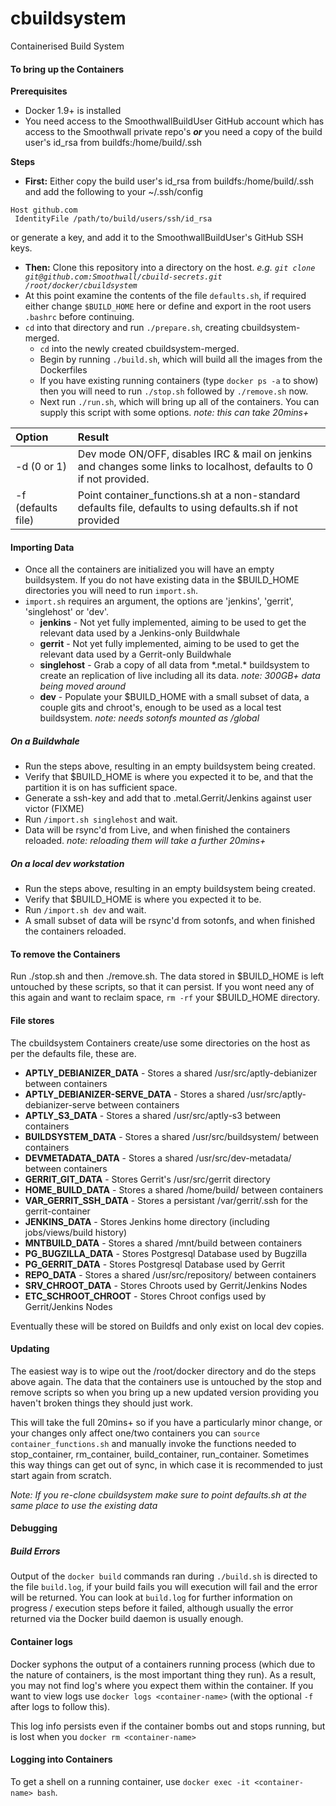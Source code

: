 # cbuildsystem
Containerised Build System

#### To bring up the Containers
**Prerequisites**
* Docker 1.9+ is installed
* You need access to the SmoothwallBuildUser GitHub account which has access to the Smoothwall private repo's ***or*** you need a copy of the build user's id_rsa from buildfs:/home/build/.ssh

**Steps**
* **First:** Either copy the build user's id_rsa from buildfs:/home/build/.ssh and add the following to your ~/.ssh/config
```
Host github.com
 IdentityFile /path/to/build/users/ssh/id_rsa
```
or generate a key, and add it to the SmoothwallBuildUser's GitHub SSH keys.

* **Then:** Clone this repository into a directory on the host. *e.g. `git clone git@github.com:Smoothwall/cbuild-secrets.git /root/docker/cbuildsystem`*
* At this point examine the contents of the file `defaults.sh`, if required either change `$BUILD_HOME` here or define and export in the root users `.bashrc` before continuing.
* `cd` into that directory and run `./prepare.sh`, creating cbuildsystem-merged.
    * `cd` into the newly created cbuildsystem-merged.
    * Begin by running `./build.sh`, which will build all the images from the Dockerfiles
    * If you have existing running containers (type `docker ps -a` to show) then you will need to run `./stop.sh` followed by `./remove.sh` now.
    * Next run `./run.sh`, which will bring up all of the containers. You can supply this script with some options. *note: this can take 20mins+*

| Option | Result |
| :------ | :------ |
| -d (0 or 1) | Dev mode ON/OFF, disables IRC & mail on jenkins and changes some links to localhost, defaults to 0 if not provided. |
| -f (defaults file) | Point container_functions.sh at a non-standard defaults file, defaults to using defaults.sh if not provided |

#### Importing Data
* Once all the containers are initialized you will have an empty buildsystem. If you do not have existing data in the $BUILD_HOME directories you will need to run `import.sh`.
* `import.sh` requires an argument, the options are 'jenkins', 'gerrit', 'singlehost' or 'dev'.
    * **jenkins** - Not yet fully implemented, aiming to be used to get the relevant data used by a Jenkins-only Buildwhale
    * **gerrit** - Not yet fully implemented, aiming to be used to get the relevant data used by a Gerrit-only Buildwhale
    * **singlehost** - Grab a copy of all data from \*.metal.* buildsystem to create an replication of live including all its data. *note: 300GB+ data being moved around*
    * **dev** - Populate your $BUILD_HOME with a small subset of data, a couple gits and chroot's, enough to be used as a local test buildsystem. *note: needs sotonfs mounted as /global*

##### On a Buildwhale
* Run the steps above, resulting in an empty buildsystem being created.
* Verify that $BUILD_HOME is where you expected it to be, and that the partition it is on has sufficient space.
* Generate a ssh-key and add that to .metal.Gerrit/Jenkins against user victor (FIXME)
* Run `/import.sh singlehost` and wait.
* Data will be rsync'd from Live, and when finished the containers reloaded. *note: reloading them will take a further 20mins+*

##### On a local dev workstation
* Run the steps above, resulting in an empty buildsystem being created.
* Verify that $BUILD_HOME is where you expected it to be.
* Run `/import.sh dev` and wait.
* A small subset of data will be rsync'd from sotonfs, and when finished the containers reloaded.

#### To remove the Containers
Run ./stop.sh and then ./remove.sh.
The data stored in $BUILD_HOME is left untouched by these scripts, so that it can persist. If you wont need any of this again and want to reclaim space, `rm -rf` your $BUILD_HOME directory.

#### File stores
The cbuildsystem Containers create/use some directories on the host as per the defaults file, these are.

* **APTLY_DEBIANIZER_DATA** - Stores a shared /usr/src/aptly-debianizer between containers
* **APTLY_DEBIANIZER-SERVE_DATA** - Stores a shared /usr/src/aptly-debianizer-serve between containers
* **APTLY_S3_DATA** - Stores a shared /usr/src/aptly-s3 between containers
* **BUILDSYSTEM_DATA** - Stores a shared /usr/src/buildsystem/ between containers
* **DEVMETADATA_DATA** - Stores a shared /usr/src/dev-metadata/ between containers
* **GERRIT_GIT_DATA** - Stores Gerrit's /usr/src/gerrit directory
* **HOME_BUILD_DATA** - Stores a shared /home/build/ between containers
* **VAR_GERRIT_SSH_DATA** - Stores a persistant /var/gerrit/.ssh for the gerrit-container
* **JENKINS_DATA** - Stores Jenkins home directory (including jobs/views/build history)
* **MNTBUILD_DATA** - Stores a shared /mnt/build between containers
* **PG_BUGZILLA_DATA** - Stores Postgresql Database used by Bugzilla
* **PG_GERRIT_DATA** - Stores Postgresql Database used by Gerrit
* **REPO_DATA** - Stores a shared /usr/src/repository/ between containers
* **SRV_CHROOT_DATA** - Stores Chroots used by Gerrit/Jenkins Nodes
* **ETC_SCHROOT_CHROOT** - Stores Chroot configs used by Gerrit/Jenkins Nodes

Eventually these will be stored on Buildfs and only exist on local dev copies.

#### Updating
The easiest way is to wipe out the /root/docker directory and do the steps above again. The data that the containers use is untouched by the stop and remove scripts so when you bring up a new updated version providing you haven't broken things they should just work. 

This will take the full 20mins+ so if you have a particularly minor change, or your changes only affect one/two containers you can `source container_functions.sh` and manually invoke the functions needed to stop_container, rm_container, build_container, run_container. Sometimes this way things can get out of sync, in which case it is recommended to just start again from scratch.

*Note: If you re-clone cbuildsystem make sure to point defaults.sh at the same place to use the existing data*

#### Debugging

##### Build Errors
Output of the `docker build` commands ran during `./build.sh` is directed to the file `build.log`, if your build fails you will execution will fail and the error will be returned. You can look at `build.log` for further information on progress / execution steps before it failed, although usually the error returned via the Docker build daemon is usually enough.

#### Container logs
Docker syphons the output of a containers running process (which due to the nature of containers, is the most important thing they run). As a result, you may not find log's where you expect them within the container. If you want to view logs use `docker logs <container-name>` (with the optional `-f` after logs to follow this).

This log info persists even if the container bombs out and stops running, but is lost when you `docker rm <container-name>`

#### Logging into Containers
To get a shell on a running container, use `docker exec -it <container-name> bash`.
